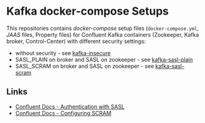 # Kafka docker-compose Setups

This repositories contains *docker-compose* setup files (`docker-compose.yml`, *JAAS* files, Property files)  for Confluent Kafka containers (Zookeeper, Kafka broker, Control-Center) with different security settings:

- without security - see [kafka-insecure](./kafka-insecure)
- SASL_PLAIN on broker and SASL on zookeeper - see [kafka-sasl-plain](./kafka-sasl-plain)
- SASL_SCRAM on broker and SASL on zookeeper  - see [kafka-sasl-scram](./kafka-sasl-scram)

## Links

- [Confluent Docs - Authentication with SASL](https://docs.confluent.io/current/kafka/authentication_sasl/index.html)
- [Confluent Docs - Configuring SCRAM](https://docs.confluent.io/current/kafka/authentication_sasl/authentication_sasl_scram.html)
